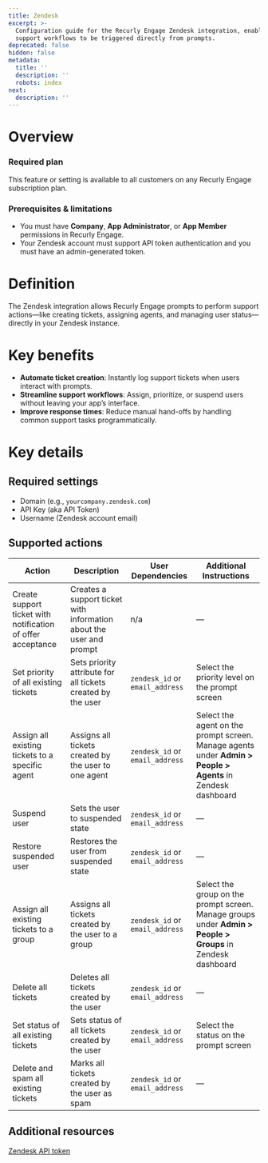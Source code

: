 ```yaml
---
title: Zendesk
excerpt: >-
  Configuration guide for the Recurly Engage Zendesk integration, enabling
  support workflows to be triggered directly from prompts.
deprecated: false
hidden: false
metadata:
  title: ''
  description: ''
  robots: index
next:
  description: ''
---
```

# Overview

### Required plan

This feature or setting is available to all customers on any Recurly Engage subscription plan.

### Prerequisites & limitations

* You must have **Company**, **App Administrator**, or **App Member** permissions in Recurly Engage.
* Your Zendesk account must support API token authentication and you must have an admin-generated token.

# Definition

The Zendesk integration allows Recurly Engage prompts to perform support actions—like creating tickets, assigning agents, and managing user status—directly in your Zendesk instance.

# Key benefits

* **Automate ticket creation**: Instantly log support tickets when users interact with prompts.
* **Streamline support workflows**: Assign, prioritize, or suspend users without leaving your app’s interface.
* **Improve response times**: Reduce manual hand-offs by handling common support tasks programmatically.

# Key details

## Required settings

* Domain (e.g., `yourcompany.zendesk.com`)
* API Key (aka API Token)
* Username (Zendesk account email)

## Supported actions

| Action                                                      | Description                                                         | User Dependencies               | Additional Instructions                                                                                     |
| ----------------------------------------------------------- | ------------------------------------------------------------------- | ------------------------------- | ----------------------------------------------------------------------------------------------------------- |
| Create support ticket with notification of offer acceptance | Creates a support ticket with information about the user and prompt | n/a                             | —                                                                                                           |
| Set priority of all existing tickets                        | Sets priority attribute for all tickets created by the user         | `zendesk_id` or `email_address` | Select the priority level on the prompt screen                                                              |
| Assign all existing tickets to a specific agent             | Assigns all tickets created by the user to one agent                | `zendesk_id` or `email_address` | Select the agent on the prompt screen. Manage agents under **Admin > People > Agents** in Zendesk dashboard |
| Suspend user                                                | Sets the user to suspended state                                    | `zendesk_id` or `email_address` | —                                                                                                           |
| Restore suspended user                                      | Restores the user from suspended state                              | `zendesk_id` or `email_address` | —                                                                                                           |
| Assign all existing tickets to a group                      | Assigns all tickets created by the user to a group                  | `zendesk_id` or `email_address` | Select the group on the prompt screen. Manage groups under **Admin > People > Groups** in Zendesk dashboard |
| Delete all tickets                                          | Deletes all tickets created by the user                             | `zendesk_id` or `email_address` | —                                                                                                           |
| Set status of all existing tickets                          | Sets status of all tickets created by the user                      | `zendesk_id` or `email_address` | Select the status on the prompt screen                                                                      |
| Delete and spam all existing tickets                        | Marks all tickets created by the user as spam                       | `zendesk_id` or `email_address` | —                                                                                                           |

## Additional resources

[Zendesk API token](https://support.zendesk.com/hc/en-us/articles/226022787-Generating-a-new-API-token-)
